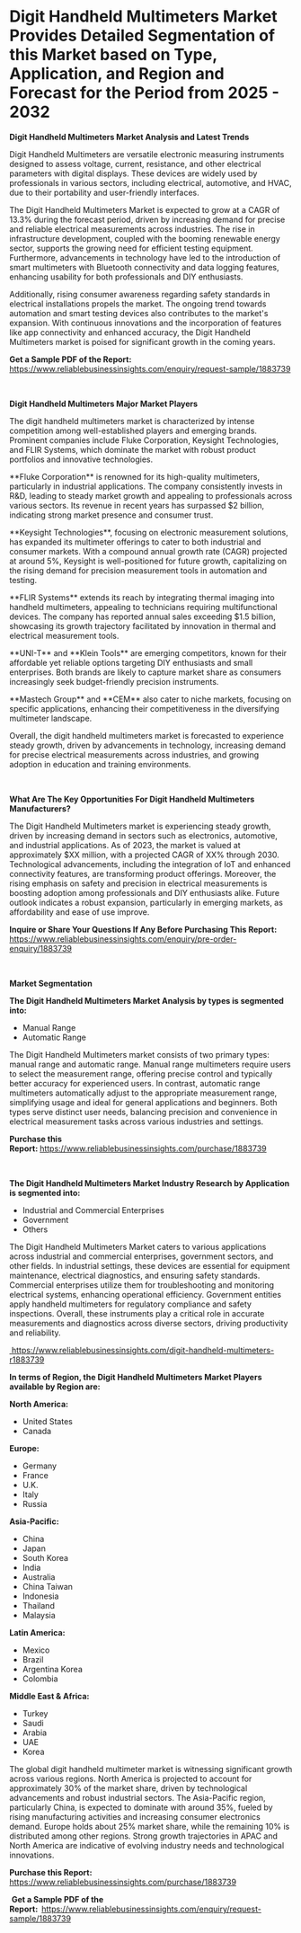 <p><h1>Digit Handheld Multimeters Market Provides Detailed Segmentation of this Market based on Type, Application, and Region and Forecast for the Period from 2025 - 2032</h1></p><p><strong>Digit Handheld Multimeters Market Analysis and Latest Trends</strong></p>
<p><p>Digit Handheld Multimeters are versatile electronic measuring instruments designed to assess voltage, current, resistance, and other electrical parameters with digital displays. These devices are widely used by professionals in various sectors, including electrical, automotive, and HVAC, due to their portability and user-friendly interfaces. </p><p>The Digit Handheld Multimeters Market is expected to grow at a CAGR of 13.3% during the forecast period, driven by increasing demand for precise and reliable electrical measurements across industries. The rise in infrastructure development, coupled with the booming renewable energy sector, supports the growing need for efficient testing equipment. Furthermore, advancements in technology have led to the introduction of smart multimeters with Bluetooth connectivity and data logging features, enhancing usability for both professionals and DIY enthusiasts.</p><p>Additionally, rising consumer awareness regarding safety standards in electrical installations propels the market. The ongoing trend towards automation and smart testing devices also contributes to the market's expansion. With continuous innovations and the incorporation of features like app connectivity and enhanced accuracy, the Digit Handheld Multimeters market is poised for significant growth in the coming years.</p></p>
<p><strong>Get a Sample PDF of the Report:&nbsp;</strong> <a href="https://www.reliablebusinessinsights.com/enquiry/request-sample/1883739?utm_campaign=3347&utm_medium=2&utm_source=Github&utm_content=ia&utm_term=12042025&utm_id=digit-handheld-multimeters">https://www.reliablebusinessinsights.com/enquiry/request-sample/1883739</a></p>
<p>&nbsp;</p>
<p><strong>Digit Handheld Multimeters Major Market Players</strong></p>
<p><p>The digit handheld multimeters market is characterized by intense competition among well-established players and emerging brands. Prominent companies include Fluke Corporation, Keysight Technologies, and FLIR Systems, which dominate the market with robust product portfolios and innovative technologies.</p><p>**Fluke Corporation** is renowned for its high-quality multimeters, particularly in industrial applications. The company consistently invests in R&D, leading to steady market growth and appealing to professionals across various sectors. Its revenue in recent years has surpassed $2 billion, indicating strong market presence and consumer trust.</p><p>**Keysight Technologies**, focusing on electronic measurement solutions, has expanded its multimeter offerings to cater to both industrial and consumer markets. With a compound annual growth rate (CAGR) projected at around 5%, Keysight is well-positioned for future growth, capitalizing on the rising demand for precision measurement tools in automation and testing.</p><p>**FLIR Systems** extends its reach by integrating thermal imaging into handheld multimeters, appealing to technicians requiring multifunctional devices. The company has reported annual sales exceeding $1.5 billion, showcasing its growth trajectory facilitated by innovation in thermal and electrical measurement tools.</p><p>**UNI-T** and **Klein Tools** are emerging competitors, known for their affordable yet reliable options targeting DIY enthusiasts and small enterprises. Both brands are likely to capture market share as consumers increasingly seek budget-friendly precision instruments.</p><p>**Mastech Group** and **CEM** also cater to niche markets, focusing on specific applications, enhancing their competitiveness in the diversifying multimeter landscape. </p><p>Overall, the digit handheld multimeters market is forecasted to experience steady growth, driven by advancements in technology, increasing demand for precise electrical measurements across industries, and growing adoption in education and training environments.</p></p>
<p>&nbsp;</p>
<p><strong>What Are The Key Opportunities For Digit Handheld Multimeters Manufacturers?</strong></p>
<p><p>The Digit Handheld Multimeters market is experiencing steady growth, driven by increasing demand in sectors such as electronics, automotive, and industrial applications. As of 2023, the market is valued at approximately $XX million, with a projected CAGR of XX% through 2030. Technological advancements, including the integration of IoT and enhanced connectivity features, are transforming product offerings. Moreover, the rising emphasis on safety and precision in electrical measurements is boosting adoption among professionals and DIY enthusiasts alike. Future outlook indicates a robust expansion, particularly in emerging markets, as affordability and ease of use improve.</p></p>
<p><strong>Inquire or Share Your Questions If Any Before Purchasing This Report:</strong> <a href="https://www.reliablebusinessinsights.com/enquiry/pre-order-enquiry/1883739?utm_campaign=3347&utm_medium=2&utm_source=Github&utm_content=ia&utm_term=12042025&utm_id=digit-handheld-multimeters">https://www.reliablebusinessinsights.com/enquiry/pre-order-enquiry/1883739</a></p>
<p>&nbsp;</p>
<p><strong>Market Segmentation</strong></p>
<p><strong>The Digit Handheld Multimeters Market Analysis by types is segmented into:</strong></p>
<p><ul><li>Manual Range</li><li>Automatic Range</li></ul></p>
<p><p>The Digit Handheld Multimeters market consists of two primary types: manual range and automatic range. Manual range multimeters require users to select the measurement range, offering precise control and typically better accuracy for experienced users. In contrast, automatic range multimeters automatically adjust to the appropriate measurement range, simplifying usage and ideal for general applications and beginners. Both types serve distinct user needs, balancing precision and convenience in electrical measurement tasks across various industries and settings.</p></p>
<p><strong>Purchase this Report:&nbsp;</strong><a href="https://www.reliablebusinessinsights.com/purchase/1883739?utm_campaign=3347&utm_medium=2&utm_source=Github&utm_content=ia&utm_term=12042025&utm_id=digit-handheld-multimeters">https://www.reliablebusinessinsights.com/purchase/1883739</a></p>
<p>&nbsp;</p>
<p><strong>The Digit Handheld Multimeters Market Industry Research by Application is segmented into:</strong></p>
<p><ul><li>Industrial and Commercial Enterprises</li><li>Government</li><li>Others</li></ul></p>
<p><p>The Digit Handheld Multimeters Market caters to various applications across industrial and commercial enterprises, government sectors, and other fields. In industrial settings, these devices are essential for equipment maintenance, electrical diagnostics, and ensuring safety standards. Commercial enterprises utilize them for troubleshooting and monitoring electrical systems, enhancing operational efficiency. Government entities apply handheld multimeters for regulatory compliance and safety inspections. Overall, these instruments play a critical role in accurate measurements and diagnostics across diverse sectors, driving productivity and reliability.</p></p>
<p><a href="https://www.reliablebusinessinsights.com/digit-handheld-multimeters-r1883739?utm_campaign=3347&utm_medium=2&utm_source=Github&utm_content=ia&utm_term=12042025&utm_id=digit-handheld-multimeters">&nbsp;https://www.reliablebusinessinsights.com/digit-handheld-multimeters-r1883739</a></p>
<p><strong>In terms of Region, the Digit Handheld Multimeters Market Players available by Region are:</strong></p>
<p>
    <p> <strong> North America: </strong>
        <ul>
            <li>United States</li>
            <li>Canada</li>
        </ul>
        </p> 
    <p> <strong> Europe: </strong>
        <ul>
            <li>Germany</li>
            <li>France</li>
            <li>U.K.</li>
            <li>Italy</li>
            <li>Russia</li>
        </ul>
        </p> 
    <p> <strong> Asia-Pacific: </strong>
        <ul>
            <li>China</li>
            <li>Japan</li>
            <li>South Korea</li>
            <li>India</li>
            <li>Australia</li>
            <li>China Taiwan</li>
            <li>Indonesia</li>
            <li>Thailand</li>
            <li>Malaysia</li>
        </ul>
        </p> 
    <p> <strong> Latin America: </strong>
        <ul>
            <li>Mexico</li>
            <li>Brazil</li>
            <li>Argentina Korea</li>
            <li>Colombia</li>
        </ul>
        </p> 
    <p> <strong> Middle East & Africa: </strong>
        <ul>
            <li>Turkey</li>
            <li>Saudi</li>
            <li>Arabia</li>
            <li>UAE</li>
            <li>Korea</li>
        </ul>
    </p>
    </p>
<p><p>The global digit handheld multimeter market is witnessing significant growth across various regions. North America is projected to account for approximately 30% of the market share, driven by technological advancements and robust industrial sectors. The Asia-Pacific region, particularly China, is expected to dominate with around 35%, fueled by rising manufacturing activities and increasing consumer electronics demand. Europe holds about 25% market share, while the remaining 10% is distributed among other regions. Strong growth trajectories in APAC and North America are indicative of evolving industry needs and technological innovations.</p></p>
<p><strong>Purchase this Report: </strong><a href="https://www.reliablebusinessinsights.com/purchase/1883739?utm_campaign=3347&utm_medium=2&utm_source=Github&utm_content=ia&utm_term=12042025&utm_id=digit-handheld-multimeters">https://www.reliablebusinessinsights.com/purchase/1883739</a></p>
<p>&nbsp;<strong>Get a Sample PDF of the Report:&nbsp;&nbsp;</strong><a href="https://www.reliablebusinessinsights.com/enquiry/request-sample/1883739?utm_campaign=3347&utm_medium=2&utm_source=Github&utm_content=ia&utm_term=12042025&utm_id=digit-handheld-multimeters">https://www.reliablebusinessinsights.com/enquiry/request-sample/1883739</a></p>
<p><strong></strong></p>
<p><p></p><p></p><p></p></p>